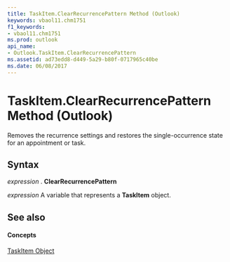 ```yaml
---
title: TaskItem.ClearRecurrencePattern Method (Outlook)
keywords: vbaol11.chm1751
f1_keywords:
- vbaol11.chm1751
ms.prod: outlook
api_name:
- Outlook.TaskItem.ClearRecurrencePattern
ms.assetid: ad73edd8-d449-5a29-b80f-0717965c40be
ms.date: 06/08/2017
---
```



# TaskItem.ClearRecurrencePattern Method (Outlook)

Removes the recurrence settings and restores the single-occurrence state for an appointment or task.


## Syntax

 _expression_ . **ClearRecurrencePattern**

 _expression_ A variable that represents a **TaskItem** object.


## See also


#### Concepts


[TaskItem Object](Outlook.TaskItem.md)

